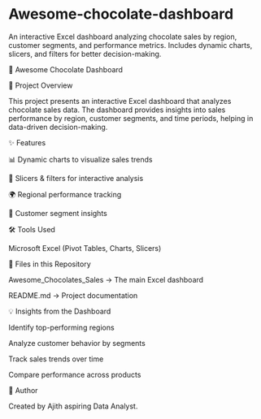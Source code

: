 # Awesome-chocolate-dashboard
An interactive Excel dashboard analyzing chocolate sales by region, customer segments, and performance metrics. Includes dynamic charts, slicers, and filters for better decision-making.



🍫 Awesome Chocolate Dashboard

📌 Project Overview

This project presents an interactive Excel dashboard that analyzes chocolate sales data. The dashboard provides insights into sales performance by region, customer segments, and time periods, helping in data-driven decision-making.

✨ Features

📊 Dynamic charts to visualize sales trends

🎯 Slicers & filters for interactive analysis

🌍 Regional performance tracking

👥 Customer segment insights

🛠️ Tools Used

Microsoft Excel (Pivot Tables, Charts, Slicers)

📂 Files in this Repository

 Awesome_Chocolates_Sales → The main Excel dashboard

README.md → Project documentation

💡 Insights from the Dashboard

Identify top-performing regions

Analyze customer behavior by segments

Track sales trends over time

Compare performance across products

📢 Author

Created by Ajith aspiring Data Analyst.
